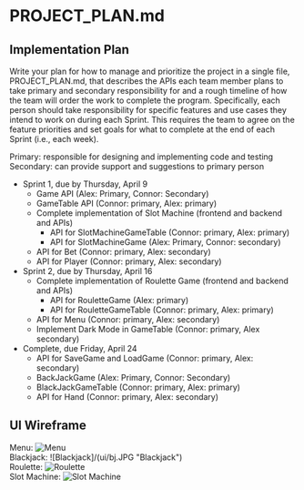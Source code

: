 # PROJECT_PLAN.md  

## Implementation Plan  
Write your plan for how to manage and prioritize the project in a single file, PROJECT_PLAN.md, that describes the APIs each team member plans to take primary and secondary responsibility for and a rough timeline of how the team will order the work to complete the program. Specifically, each person should take responsibility for specific features and use cases they intend to work on during each Sprint. This requires the team to agree on the feature priorities and set goals for what to complete at the end of each Sprint (i.e., each week).

Primary: responsible for designing and implementing code and testing  
Secondary: can provide support and suggestions to primary person

* Sprint 1, due by Thursday, April 9
  * Game API (Alex: Primary, Connor: Secondary)
  * GameTable API (Connor: primary, Alex: primary)
  * Complete implementation of Slot Machine (frontend and backend and APIs)
    * API for SlotMachineGameTable (Connor: primary, Alex: primary)
    * API for SlotMachineGame (Alex: Primary, Connor: secondary)
  * API for Bet (Connor: primary, Alex: secondary)
  * API for Player (Connor: primary, Alex: secondary)
* Sprint 2, due by Thursday, April 16
  * Complete implementation of Roulette Game (frontend and backend and APIs)
    * API for RouletteGame (Alex: primary)
    * API for RouletteGameTable (Connor: primary, Alex: primary)
  * API for Menu (Connor: primary, Alex: secondary)
  * Implement Dark Mode in GameTable (Connor: primary, Alex secondary)
* Complete, due Friday, April 24
  * API for SaveGame and LoadGame (Connor: primary, Alex: secondary)
  * BackJackGame (Alex: Primary, Connor: Secondary)
  * BlackJackGameTable (Connor: primary, Alex: primary)
  * API for Hand (Connor: primary, Alex: secondary)

## UI Wireframe

Menu: 
![Menu](/ui/menu.JPG "Menu")  
Blackjack: 
![Blackjack]/(ui/bj.JPG "Blackjack")  
Roulette: 
![Roulette](/ui/roulette.JPG "Roulette")  
Slot Machine: 
![Slot Machine](/ui/slots.JPG "Slot Machine")  
